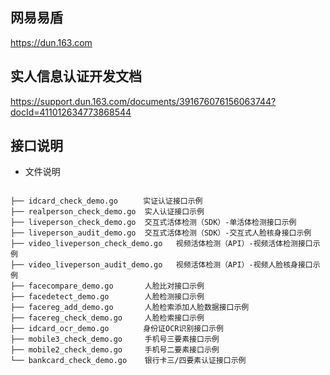 ## 网易易盾
https://dun.163.com
## 实人信息认证开发文档
https://support.dun.163.com/documents/391676076156063744?docId=411012634773868544
## 接口说明

- 文件说明

```

├── idcard_check_demo.go　    实证认证接口示例
├── realperson_check_demo.go  实人认证接口示例
├── liveperson_check_demo.go  交互式活体检测（SDK）-单活体检测接口示例
├── liveperson_audit_demo.go  交互式活体检测（SDK）-交互式人脸核身接口示例
├── video_liveperson_check_demo.go   视频活体检测（API）-视频活体检测接口示例
├── video_liveperson_audit_demo.go   视频活体检测（API）-视频人脸核身接口示例
├── facecompare_demo.go       人脸比对接口示例
├── facedetect_demo.go        人脸检测接口示例
├── facereg_add_demo.go       人脸检索添加人脸数据接口示例
├── facereg_check_demo.go     人脸检索接口示例
├── idcard_ocr_demo.go　      身份证OCR识别接口示例
├── mobile3_check_demo.go     手机号三要素接口示例
├── mobile2_check_demo.go     手机号二要素接口示例
└── bankcard_check_demo.go    银行卡三/四要素认证接口示例
```
